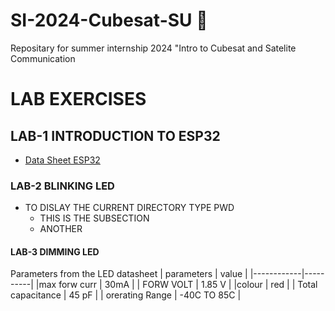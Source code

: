 # SI-2024-Cubesat-SU 📡
Repositary for summer internship 2024 "Intro to Cubesat and Satelite Communication

# LAB EXERCISES 

## LAB-1 INTRODUCTION TO ESP32
- [Data Sheet ESP32](https://github.com/silicon-sat/SI-2024-CubeSat/blob/main/docs/Datasheet-ESP32.pdf)
###  LAB-2 BLINKING LED
- TO DISLAY THE CURRENT DIRECTORY TYPE PWD
    - THIS IS THE SUBSECTION
    - ANOTHER 

####  LAB-3 DIMMING LED
Parameters from the LED datasheet
|  parameters | value |
|------------|----------|
|max forw curr | 30mA |
| FORW VOLT | 1.85 V |
|colour |  red |
| Total capacitance | 45 pF |
| orerating Range | -40C TO 85C |
